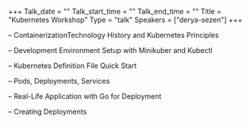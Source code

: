 +++
Talk_date = ""
Talk_start_time = ""
Talk_end_time = ""
Title = "Kubernetes Workshop"
Type = "talk"
Speakers = ["derya-sezen"]
+++

– ContainerizationTechnology History and Kubernetes Principles

– Development Environment Setup with Minikuber and Kubectl

– Kubernetes Definition File Quick Start

– Pods, Deployments, Services

– Real-Life Application with Go for Deployment

– Creating Deployments